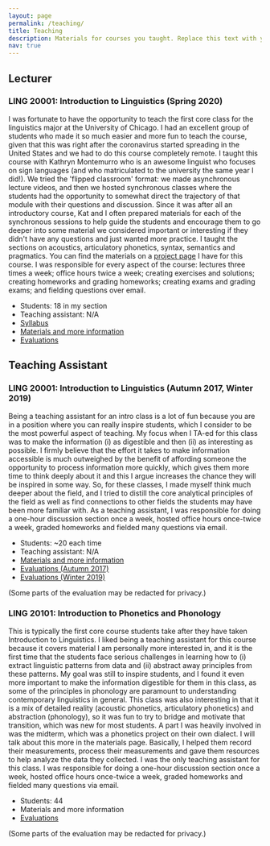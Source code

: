 ```yaml
---
layout: page
permalink: /teaching/
title: Teaching
description: Materials for courses you taught. Replace this text with your description.
nav: true
---
```


## Lecturer
### LING 20001: Introduction to Linguistics (Spring 2020)

I was fortunate to have the opportunity to teach the first core class for the linguistics major at the University of Chicago. I had an excellent group of students who made it so much easier and more fun to teach the course, given that this was right after the coronavirus started spreading in the United States and we had to do this course completely remote. I taught this course with Kathryn Montemurro who is an awesome linguist who focuses on sign languages (and who matriculated to the university the same year I did!). We tried the 'flipped classroom' format: we made asynchronous lecture videos, and then we hosted synchronous classes where the students had the opportunity to somewhat direct the trajectory of that module with their questions and discussion. Since it was after all an introductory course, Kat and I often prepared materials for each of the synchronous sessions to help guide the students and encourage them to go deeper into some material we considered important or interesting if they didn't have any questions and just wanted more practice. I taught the sections on acoustics, articulatory phonetics, syntax, semantics and pragmatics. You can find the materials on a [project page](https://rhodb.github.io/projects/teaching-intro) I have for this course. I was responsible for every aspect of the course: lectures three times a week; office hours twice a week; creating exercises and solutions; creating homeworks and grading homeworks; creating exams and grading exams; and fielding questions over email.

* Students: 18 in my section
* Teaching assistant: N/A
* <a href= "{{ '/assets/pdf/200406_SyllabusRhodes.pdf' | relative_url }}">Syllabus</a>
* [Materials and more information](https://rhodb.github.io/projects/teaching-intro)
* <a href= "{{ '/assets/pdf/210108_course-evaluation.pdf' | relative_url }}">Evaluations</a>


## Teaching Assistant
### LING 20001: Introduction to Linguistics (Autumn 2017, Winter 2019)

Being a teaching assistant for an intro class is a lot of fun because you are in a position where you can really inspire students, which I consider to be the most powerful aspect of teaching. My focus when I TA-ed for this class was to make the information (i) as digestible and then (ii) as interesting as possible. I firmly believe that the effort it takes to make information accessible is much outweighed by the benefit of affording someone the opportunity to process information more quickly, which gives them more time to think deeply about it and this I argue increases the chance they will be inspired in some way. So, for these classes, I made myself think much deeper about the field, and I tried to distill the core analytical principles of the field as well as find connections to other fields the students may have been more familiar with. As a teaching assistant, I was responsible for doing a one-hour discussion section once a week, hosted office hours once-twice a week, graded homeworks and fielded many questions via email.

* Students: ~20 each time
* Teaching assistant: N/A
* [Materials and more information](https://rhodb.github.io/projects/ta-intro)
* <a href= "{{ '/assets/pdf/210108_intro-ta-evals-1.pdf' | relative_url }}">Evaluations (Autumn 2017)</a>
* <a href= "{{ '/assets/pdf/210108_intro-ta-evals-2.pdf' | relative_url }}">Evaluations (Winter 2019)</a>

(Some parts of the evaluation may be redacted for privacy.)



### LING 20101: Introduction to Phonetics and Phonology

This is typically the first core course students take after they have taken Introduction to Linguistics. I liked being a teaching assistant for this course because it covers material I am personally more interested in, and it is the first time that the students face serious challenges in learning how to (i) extract linguistic patterns from data and (ii) abstract away principles from these patterns. My goal was still to inspire students, and I found it even more important to make the information digestible for them in this class, as some of the principles in phonology are paramount to understanding contemporary linguistics in general. This class was also interesting in that it is a mix of detailed reality (acoustic phonetics, articulatory phonetics) and abstraction (phonology), so it was fun to try to bridge and motivate that transition, which was new for most students. A part I was heavily involved in was the midterm, which was a phonetics project on their own dialect. I will talk about this more in the materials page. Basically, I helped them record their measurements, process their measurements and gave them resources to help analyze the data they collected. I was the only teaching assistant for this class. I was responsible for doing a one-hour discussion section once a week, hosted office hours once-twice a week, graded homeworks and fielded many questions via email.

* Students: 44
* Materials and more information
* <a href= "{{ '/assets/pdf/210108_phoneticsphonology-evals.pdf' | relative_url }}">Evaluations</a>

(Some parts of the evaluation may be redacted for privacy.)